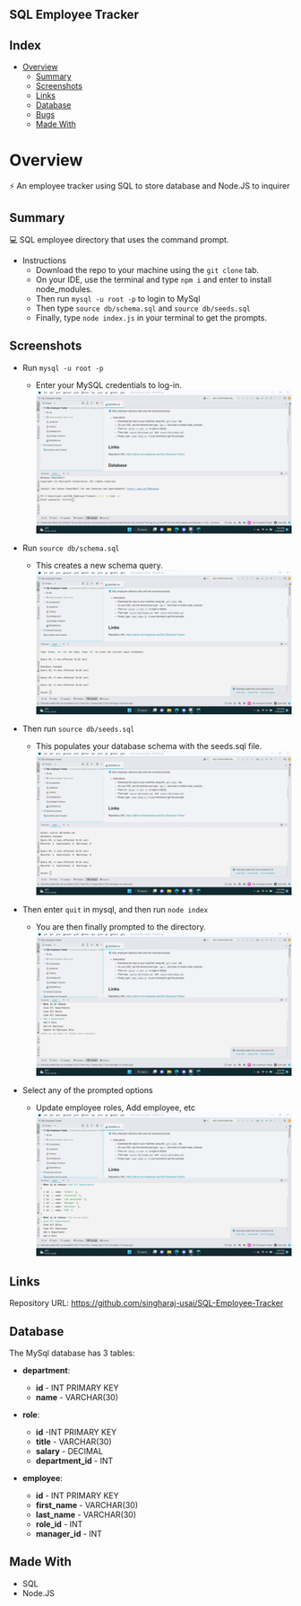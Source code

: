 ﻿## SQL Employee Tracker

## Index
- [Overview](#overview)
  - [Summary](#summary)
  - [Screenshots](#screenshots)
  - [Links](#links)
  - [Database](#database)
  - [Bugs](#bugs)
  - [Made With](#made-with)

# Overview

⚡ An employee tracker using SQL to store database and Node.JS to inquirer

## Summary

💻 SQL employee directory that uses the command prompt.


* Instructions
    * Download the repo to your machine using the `git clone` tab.
    * On your IDE, use the terminal and type `npm i` and enter to install node_modules.
    * Then run `mysql -u root -p` to login to MySql
    * Then type `source db/schema.sql` and `source db/seeds.sql`
    * Finally, type `node index.js` in your terminal to get the prompts.

## Screenshots
* Run `mysql -u root -p`
  * Enter your MySQL credentials to log-in.
![](./Screenshots/Screenshot%202022-11-16%20230354.png)

* Run `source db/schema.sql`
  * This creates a new schema query.
![](./Screenshots/Screenshot%202022-11-16%20230502.png)

* Then run `source db/seeds.sql`
  * This populates your database schema with the seeds.sql file.
![](./Screenshots/Screenshot%202022-11-16%20230526.png)

* Then enter `quit` in mysql, and then run `node index`
  * You are then finally prompted to the directory.
![](./Screenshots/Screenshot%202022-11-16%20230653.png)

* Select any of the prompted options
  * Update employee roles, Add employee, etc
![](./Screenshots/Screenshot%202022-11-16%20230706.png)

## Links

Repository URL: https://github.com/singharaj-usai/SQL-Employee-Tracker

## Database

The MySql database has 3 tables:

* **department**:
  * **id** - INT PRIMARY KEY
  * **name** - VARCHAR(30)

* **role**:
  * **id** -INT PRIMARY KEY
  * **title** - VARCHAR(30)
  * **salary** - DECIMAL
  * **department_id** - INT

* **employee**:
  * **id** - INT PRIMARY KEY
  * **first_name** - VARCHAR(30)
  * **last_name** - VARCHAR(30)
  * **role_id** - INT
  * **manager_id** - INT

## Made With

* SQL 
* Node.JS
